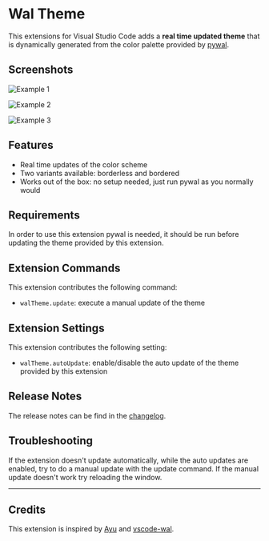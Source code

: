 # Wal Theme

This extensions for Visual Studio Code adds a **real time updated theme** that is dynamically generated from the color palette provided by [pywal](https://github.com/dylanaraps/pywal).

## Screenshots

![Example 1](https://raw.githubusercontent.com/dlasagno/vscode-wal-theme/master/screenshots/1.png)

![Example 2](https://raw.githubusercontent.com/dlasagno/vscode-wal-theme/master/screenshots/2.png)

![Example 3](https://raw.githubusercontent.com/dlasagno/vscode-wal-theme/master/screenshots/3.png)

## Features

- Real time updates of the color scheme
- Two variants available: borderless and bordered
- Works out of the box: no setup needed, just run pywal as you normally would

## Requirements

In order to use this extension pywal is needed, it should be run before updating the theme provided by this extension.

## Extension Commands

This extension contributes the following command:

- `walTheme.update`: execute a manual update of the theme

## Extension Settings

This extension contributes the following setting:

- `walTheme.autoUpdate`: enable/disable the auto update of the theme provided by this extension

## Release Notes

The release notes can be find in the [changelog](https://github.com/dlasagno/vscode-wal-theme/blob/master/CHANGELOG.md).

## Troubleshooting

If the extension doesn't update automatically, while the auto updates are enabled, try to do a manual update with the update command.
If the manual update doesn't work try reloading the window.

---

## Credits

This extension is inspired by [Ayu](https://github.com/ayu-theme/vscode-ayu) and [vscode-wal](https://github.com/bluedrack/vscode-wal).
